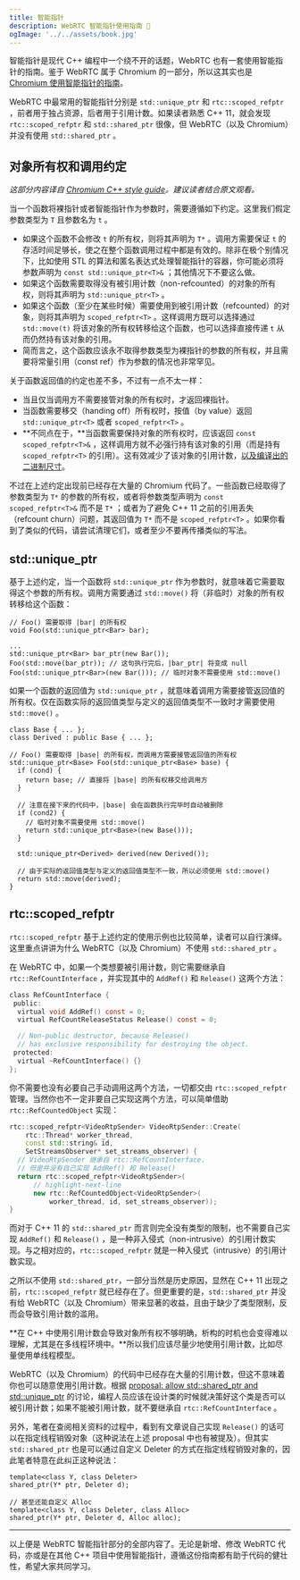 ```yaml
---
title: 智能指针
description: WebRTC 智能指针使用指南 🧷
ogImage: '../../assets/book.jpg'
---
```


智能指针是现代 C++ 编程中一个绕不开的话题，WebRTC 也有一套使用智能指针的指南。鉴于 WebRTC 属于 Chromium 的一部分，所以这其实也是 [Chromium 使用智能指针的指南](https://www.chromium.org/developers/smart-pointer-guidelines)。

WebRTC 中最常用的智能指针分别是 `std::unique_ptr` 和 `rtc::scoped_refptr` ，前者用于独占资源，后者用于引用计数。如果读者熟悉 C++ 11，就会发现 `rtc::scoped_refptr` 和 `std::shared_ptr` 很像，但 WebRTC（以及 Chromium）并没有使用 `std::shared_ptr` 。

## 对象所有权和调用约定

*这部分内容译自 [Chromium C++ style guide](https://chromium.googlesource.com/chromium/src/+/refs/heads/main/styleguide/c++/c++.md#object-ownership-and-calling-conventions)。建议读者结合原文观看。*

当一个函数将裸指针或者智能指针作为参数时，需要遵循如下约定。这里我们假定参数类型为 `T` 且参数名为 `t` 。

- 如果这个函数不会修改 `t` 的所有权，则将其声明为 `T*` 。调用方需要保证 `t` 的存活时间足够长，使之在整个函数调用过程中都是有效的。除非在极个别情况下，比如使用 STL 的算法和匿名表达式处理智能指针的容器，你可能必须将参数声明为 `const std::unique_ptr<T>&` ；其他情况下不要这么做。
- 如果这个函数需要取得没有被引用计数（non-refcounted）的对象的所有权，则将其声明为 `std::unique_ptr<T>` 。
- 如果这个函数（至少在某些时候）需要使用到被引用计数（refcounted）的对象，则将其声明为 `scoped_refptr<T>` 。这样调用方既可以选择通过 `std::move(t)` 将该对象的所有权转移给这个函数，也可以选择直接传递 `t` 从而仍然持有该对象的引用。
- 简而言之，这个函数应该永不取得参数类型为裸指针的参数的所有权，并且需要将常量引用（const ref）作为参数的情况也非常罕见。

关于函数返回值的约定也差不多，不过有一点不太一样：

- 当且仅当调用方不需要接管对象的所有权时，才返回裸指针。
- 当函数需要移交（handing off）所有权时，按值（by value）返回 `std::unique_ptr<T>` 或者 `scoped_refptr<T>` 。
- **不同点在于，**当函数需要保持对象的所有权时，应该返回 `const scoped_refptr<T>&` ，这样调用方就不必强行持有该对象的引用（而是持有 `scoped_refptr<T>` 的引用）。这有效减少了该对象的引用计数，[以及编译出的二进制尺寸](https://crrev.com/c/1435627)。

不过在上述约定出现前已经存在大量的 Chromium 代码了。一些函数已经取得了参数类型为 `T*` 的参数的所有权，或者将参数类型声明为 `const scoped_refptr<T>&` 而不是 `T*` ；或者为了避免 C++ 11 之前的引用丢失（refcount churn）问题，其返回值为 `T*` 而不是 `scoped_refptr<T>` 。如果你看到了类似的代码，请尝试清理它们，或者至少不要再传播类似的写法。

## std::unique_ptr

基于上述约定，当一个函数将 `std::unique_ptr` 作为参数时，就意味着它需要取得这个参数的所有权。调用方需要通过 `std::move()` 将（非临时）对象的所有权转移给这个函数：

```cpp:title=作为参数
// Foo() 需要取得 |bar| 的所有权
void Foo(std::unique_ptr<Bar> bar);

...
std::unique_ptr<Bar> bar_ptr(new Bar());
Foo(std::move(bar_ptr)); // 这句执行完后，|bar_ptr| 将变成 null
Foo(std::unique_ptr<Bar>(new Bar())); // 临时对象不需要使用 std::move()
```

如果一个函数的返回值为 `std::unique_ptr` ，就意味着调用方需要接管返回值的所有权。仅在函数实际的返回值类型与定义的返回值类型不一致时才需要使用 `std::move()` 。

```cpp:title=作为返回值
class Base { ... };
class Derived : public Base { ... };

// Foo() 需要取得 |base| 的所有权，而调用方需要接管返回值的所有权
std::unique_ptr<Base> Foo(std::unique_ptr<Base> base) {
  if (cond) {
    return base; // 直接将 |base| 的所有权移交给调用方
  }

  // 注意在接下来的代码中，|base| 会在函数执行完毕时自动被删除
  if (cond2) {
    // 临时对象不需要使用 std::move()
    return std::unique_ptr<Base>(new Base()));
  }

  std::unique_ptr<Derived> derived(new Derived());

  // 由于实际的返回值类型与定义的返回值类型不一致，所以必须使用 std::move()
  return std::move(derived);
}
```

## rtc::scoped_refptr

`rtc::scoped_refptr` 基于上述约定的使用示例也比较简单，读者可以自行演绎。这里重点讲讲为什么 WebRTC（以及 Chromium）不使用 `std::shared_ptr` 。

在 WebRTC 中，如果一个类想要被引用计数，则它需要继承自 `rtc::RefCountInterface` ，并实现其中的 `AddRef()` 和 `Release()` 这两个方法：

```cpp:title=ref_count.h
class RefCountInterface {
 public:
  virtual void AddRef() const = 0;
  virtual RefCountReleaseStatus Release() const = 0;

  // Non-public destructor, because Release()
  // has exclusive responsibility for destroying the object.
 protected:
  virtual ~RefCountInterface() {}
};
```

你不需要也没有必要自己手动调用这两个方法，一切都交由 `rtc::scoped_refptr` 管理。当然你也不一定非要自己实现这两个方法，可以简单借助 `rtc::RefCountedObject` 实现：

```cpp:title=rtp_sender.cc
rtc::scoped_refptr<VideoRtpSender> VideoRtpSender::Create(
    rtc::Thread* worker_thread,
    const std::string& id,
    SetStreamsObserver* set_streams_observer) {
  // VideoRtpSender 继承自 rtc::RefCountInterface，
  // 但是并没有自己实现 AddRef() 和 Release()
  return rtc::scoped_refptr<VideoRtpSender>(
      // highlight-next-line
      new rtc::RefCountedObject<VideoRtpSender>(
          worker_thread, id, set_streams_observer));
}
```

而对于 C++ 11 的 `std::shared_ptr` 而言则完全没有类型的限制，也不需要自己实现 `AddRef()` 和 `Release()` ，是一种非入侵式（non-intrusive）的引用计数实现。与之相对应的，`rtc::scoped_refptr` 就是一种入侵式（intrusive）的引用计数实现。

之所以不使用 `std::shared_ptr`，一部分当然是历史原因，显然在 C++ 11 出现之前，`rtc::scoped_refptr` 就已经存在了。但更重要的是，`std::shared_ptr` 并没有给 WebRTC（以及 Chromium）带来显著的收益，且由于缺少了类型限制，反而会导致引用计数的滥用。

**在 C++ 中使用引用计数会导致对象所有权不够明确，析构的时机也会变得难以理解，尤其是在多线程环境中。**所以我们应该尽量少地使用引用计数，比如尽量使用单线程模型。

WebRTC（以及 Chromium）的代码中已经存在大量的引用计数，但这不意味着你也可以随意使用引用计数。根据 [proposal: allow std::shared\_ptr and std::unique\_ptr](https://groups.google.com/a/chromium.org/g/cxx/c/aT2wsBLKvzI) 的讨论，编程人员应该在设计类的时候就决策好这个类是否可以被引用计数；如果不能被引用计数，就不要继承自 `rtc::RefCountInterface` 。

另外，笔者在查阅相关资料的过程中，看到有文章说自己实现 `Release()` 的话可以在指定线程销毁对象（这种说法在上述 proposal 中也有被提及）。但其实 `std::shared_ptr` 也是可以通过自定义 Deleter 的方式在指定线程销毁对象的，因此笔者特意在此纠正这种说法：

```cpp:title=cppreference.com
template<class Y, class Deleter>
shared_ptr(Y* ptr, Deleter d);

// 甚至还能自定义 Alloc
template<class Y, class Deleter, class Alloc>
shared_ptr(Y* ptr, Deleter d, Alloc alloc);
```

---

以上便是 WebRTC 智能指针部分的全部内容了。无论是新增、修改 WebRTC 代码，亦或是在其他 C++ 项目中使用智能指针，遵循这份指南都有助于代码的健壮性，希望大家共同学习。
